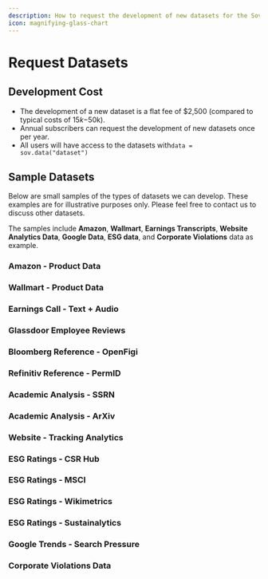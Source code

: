```yaml
---
description: How to request the development of new datasets for the SovAI SDK.
icon: magnifying-glass-chart
---
```


# Request Datasets

## Development Cost

* The development of a new dataset is a flat fee of $2,500 (compared to typical costs of $15k-$50k).
* Annual subscribers can request the development of new datasets once per year.
* All users will have access to the datasets with`data = sov.data("dataset")`

## Sample Datasets

Below are small samples of the types of datasets we can develop. These examples are for illustrative purposes only. Please feel free to contact us to discuss other datasets.

The samples include **Amazon**, **Wallmart**, **Earnings Transcripts**, **Website Analytics Data**, **Google Data**, **ESG data**, and **Corporate Violations** data as example.

### Amazon - Product Data

### Wallmart - Product Data

### Earnings Call - Text + Audio

### **Glassdoor Employee Reviews**

### Bloomberg Reference - OpenFigi

### Refinitiv Reference - PermID

### Academic Analysis - SSRN

### Academic Analysis - ArXiv

### Website - Tracking Analytics

### ESG Ratings - CSR Hub

### ESG Ratings - MSCI

### ESG Ratings - Wikimetrics

### ESG Ratings - Sustainalytics

### Google Trends - Search Pressure

### Corporate Violations Data
